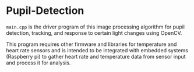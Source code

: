 # Pupil-Detection

``` main.cpp ``` is the driver program of this image processing algorithm for pupil detection, tracking, and response to certain light changes using OpenCV.

This program requires other firmware and libraries for temperature and heart rate sensors and is intended to be integrated with embedded systems (Raspberry pi) to gather heart rate and temperature data from sensor input and process it for analysis.
